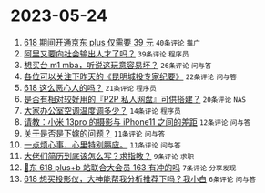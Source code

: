 # 2023-05-24

1. [618 期间开通京东 plus 仅需要 39 元](https://www.v2ex.com/t/942454) `40条评论` `推广`
1. [阿里又要向社会输出人才了吗？](https://www.v2ex.com/t/942452) `39条评论` `程序员`
1. [想买台 m1 mba，听说这玩意容易坏？](https://www.v2ex.com/t/942442) `26条评论` `问与答`
1. [各位可以关注下昨天的《昆明城投专家纪要》](https://www.v2ex.com/t/942449) `22条评论` `问与答`
1. [618 这么恶心人的吗？](https://www.v2ex.com/t/942456) `21条评论` `程序员`
1. [是否有相对较好用的『P2P 私人网盘』可供搭建？](https://www.v2ex.com/t/942453) `20条评论` `NAS`
1. [大家办公室空调温度调多少？](https://www.v2ex.com/t/942477) `14条评论` `程序员`
1. [请教：小米 13pro 的摄影与 iPhone11 之间的差距](https://www.v2ex.com/t/942475) `12条评论` `问与答`
1. [关于是否是下嫁的问题？](https://www.v2ex.com/t/942489) `11条评论` `问与答`
1. [一点烦心事，心里特别膈应。](https://www.v2ex.com/t/942472) `11条评论` `问与答`
1. [大佬们简历到底该怎么写？求指教？](https://www.v2ex.com/t/942457) `9条评论` `求职`
1. [🐶东 618 plus+b 站联合大会员 163 有冲的吗](https://www.v2ex.com/t/942465) `7条评论` `分享发现`
1. [618 想买投影仪，大神能帮我分析推荐下吗？我小白](https://www.v2ex.com/t/942482) `6条评论` `问与答`

